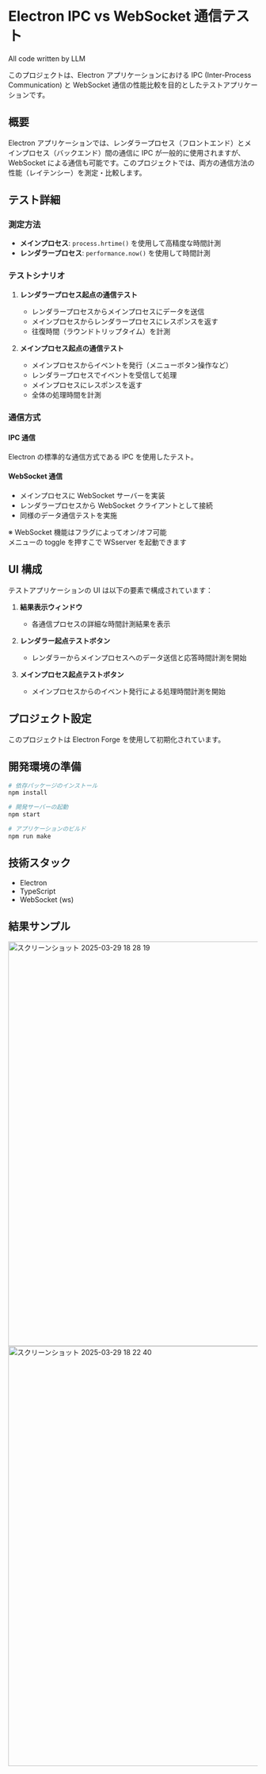 # Electron IPC vs WebSocket 通信テスト  
All code written by LLM

このプロジェクトは、Electron アプリケーションにおける IPC (Inter-Process Communication) と WebSocket 通信の性能比較を目的としたテストアプリケーションです。

## 概要

Electron アプリケーションでは、レンダラープロセス（フロントエンド）とメインプロセス（バックエンド）間の通信に IPC が一般的に使用されますが、WebSocket による通信も可能です。このプロジェクトでは、両方の通信方法の性能（レイテンシー）を測定・比較します。

## テスト詳細

### 測定方法

- **メインプロセス**: `process.hrtime()` を使用して高精度な時間計測
- **レンダラープロセス**: `performance.now()` を使用して時間計測

### テストシナリオ

1. **レンダラープロセス起点の通信テスト**

   - レンダラープロセスからメインプロセスにデータを送信
   - メインプロセスからレンダラープロセスにレスポンスを返す
   - 往復時間（ラウンドトリップタイム）を計測

2. **メインプロセス起点の通信テスト**
   - メインプロセスからイベントを発行（メニューボタン操作など）
   - レンダラープロセスでイベントを受信して処理
   - メインプロセスにレスポンスを返す
   - 全体の処理時間を計測

### 通信方式

#### IPC 通信

Electron の標準的な通信方式である IPC を使用したテスト。

#### WebSocket 通信

- メインプロセスに WebSocket サーバーを実装
- レンダラープロセスから WebSocket クライアントとして接続
- 同様のデータ通信テストを実施

※ WebSocket 機能はフラグによってオン/オフ可能  
メニューの toggle を押すこで WSserver を起動できます

## UI 構成

テストアプリケーションの UI は以下の要素で構成されています：

1. **結果表示ウィンドウ**

   - 各通信プロセスの詳細な時間計測結果を表示

2. **レンダラー起点テストボタン**

   - レンダラーからメインプロセスへのデータ送信と応答時間計測を開始

3. **メインプロセス起点テストボタン**
   - メインプロセスからのイベント発行による処理時間計測を開始

## プロジェクト設定

このプロジェクトは Electron Forge を使用して初期化されています。

## 開発環境の準備

```bash
# 依存パッケージのインストール
npm install

# 開発サーバーの起動
npm start

# アプリケーションのビルド
npm run make
```

## 技術スタック

- Electron
- TypeScript
- WebSocket (ws)

## 結果サンプル

<img width="816" alt="スクリーンショット 2025-03-29 18 28 19" src="https://github.com/user-attachments/assets/359e2a23-96e6-4dbe-9bd5-8a72ca0c2c3d" />  
<img width="847" alt="スクリーンショット 2025-03-29 18 22 40" src="https://github.com/user-attachments/assets/f5ec16b4-452c-4717-819c-9265f6cfdc7f" />


